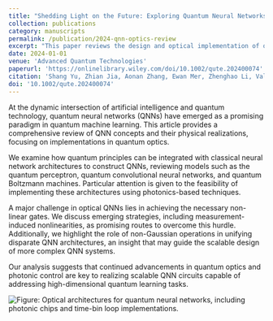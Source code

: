 ```yaml
---
title: "Shedding Light on the Future: Exploring Quantum Neural Networks through Optics"
collection: publications
category: manuscripts
permalink: /publication/2024-qnn-optics-review
excerpt: "This paper reviews the design and optical implementation of quantum neural networks (QNNs), exploring architectures such as quantum perceptrons and quantum Boltzmann machines and their feasibility in quantum optics."
date: 2024-01-01
venue: 'Advanced Quantum Technologies'
paperurl: 'https://onlinelibrary.wiley.com/doi/10.1002/qute.202400074'
citation: 'Shang Yu, Zhian Jia, Aonan Zhang, Ewan Mer, Zhenghao Li, Valerio Crescimanna, Kuan‐Cheng Chen, Raj B. Patel, Ian A. Walmsley, Dagomir Kaszlikowski (2024). &quot;Shedding Light on the Future: Exploring Quantum Neural Networks through Optics.&quot; <i>Advanced Quantum Technologies</i>, 2400074.'
doi: '10.1002/qute.202400074'
---
```

At the dynamic intersection of artificial intelligence and quantum technology, quantum neural networks (QNNs) have emerged as a promising paradigm in quantum machine learning. This article provides a comprehensive review of QNN concepts and their physical realizations, focusing on implementations in quantum optics.

We examine how quantum principles can be integrated with classical neural network architectures to construct QNNs, reviewing models such as the quantum perceptron, quantum convolutional neural networks, and quantum Boltzmann machines. Particular attention is given to the feasibility of implementing these architectures using photonics-based techniques.

A major challenge in optical QNNs lies in achieving the necessary non-linear gates. We discuss emerging strategies, including measurement-induced nonlinearities, as promising routes to overcome this hurdle. Additionally, we highlight the role of non-Gaussian operations in unifying disparate QNN architectures, an insight that may guide the scalable design of more complex QNN systems.

Our analysis suggests that continued advancements in quantum optics and photonic control are key to realizing scalable QNN circuits capable of addressing high-dimensional quantum learning tasks.

![Figure: Optical architectures for quantum neural networks, including photonic chips and time-bin loop implementations.](https://louisanity.github.io/images/shedding.jpeg)
